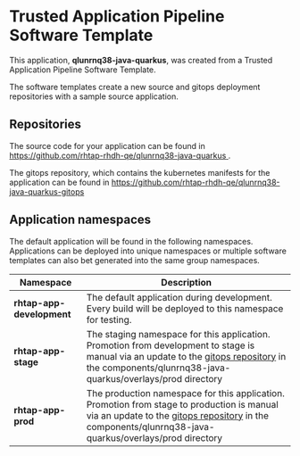 # Trusted Application Pipeline Software Template

This application, **qlunrnq38-java-quarkus**, was created from a Trusted Application Pipeline Software Template.

The software templates create a new source and gitops deployment repositories with a sample source application. 

## Repositories

The source code for your application can be found in [https://github.com/rhtap-rhdh-qe/qlunrnq38-java-quarkus ](https://github.com/rhtap-rhdh-qe/qlunrnq38-java-quarkus ).
 
The gitops repository, which contains the kubernetes manifests for the application can be found in 
[https://github.com/rhtap-rhdh-qe/qlunrnq38-java-quarkus-gitops ](https://github.com/rhtap-rhdh-qe/qlunrnq38-java-quarkus-gitops ) 

## Application namespaces 

The default application will be found in the following namespaces. Applications can be deployed into unique namespaces or multiple software templates can also bet generated into the same group namespaces.  

|  Namespace   |  Description   |  
| -------- | -------- |   
| **rhtap-app-development** | The default application during development. Every build will be deployed to this namespace for testing. | 
| **rhtap-app-stage** | The staging namespace for this application. Promotion from development to stage is manual via an update to the [gitops repository](https://github.com/rhtap-rhdh-qe/qlunrnq38-java-quarkus-gitops ) in the components/qlunrnq38-java-quarkus/overlays/prod directory |  
| **rhtap-app-prod** | The production namespace for this application. Promotion from stage to production is manual via an update to the [gitops repository](https://github.com/rhtap-rhdh-qe/qlunrnq38-java-quarkus-gitops ) in the components/qlunrnq38-java-quarkus/overlays/prod directory | 
